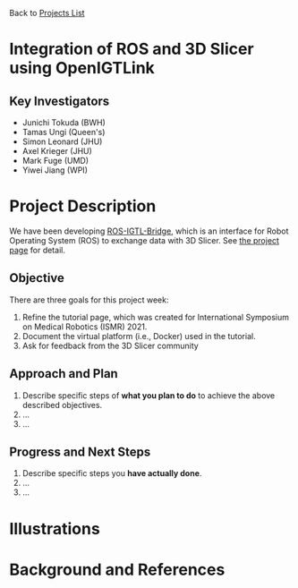 Back to [Projects List](../../README.md#ProjectsList)

# Integration of ROS and 3D Slicer using OpenIGTLink

## Key Investigators

- Junichi Tokuda (BWH)
- Tamas Ungi (Queen's)
- Simon Leonard (JHU)
- Axel Krieger (JHU)
- Mark Fuge (UMD)
- Yiwei Jiang (WPI)

# Project Description

We have been developing [ROS-IGTL-Bridge](https://rosmed.github.io), which is an interface for Robot Operating System (ROS) to exchange data with 3D Slicer.
See [the project page](https://rosmed.github.io) for detail.

## Objective

There are three goals for this project week:

1. Refine the tutorial page, which was created for International Symposium on Medical Robotics (ISMR) 2021.
2. Document the virtual platform (i.e., Docker) used in the tutorial.
3. Ask for feedback from the 3D Slicer community

## Approach and Plan

<!-- Describe here HOW you would like to achieve the objectives stated above. -->

1. Describe specific steps of **what you plan to do** to achieve the above described objectives.
1. ...
1. ...

## Progress and Next Steps

<!-- Update this section as you make progress, describing of what you have ACTUALLY DONE. If there are specific steps that you could not complete then you can describe them here, too. -->

1. Describe specific steps you **have actually done**.
1. ...
1. ...

# Illustrations

<!-- Add pictures and links to videos that demonstrate what has been accomplished.
![Description of picture](Example2.jpg)
![Some more images](Example2.jpg)
-->

# Background and References

<!-- If you developed any software, include link to the source code repository. If possible, also add links to sample data, and to any relevant publications. -->
